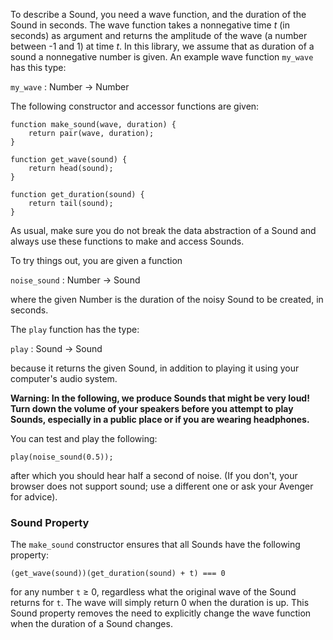 To describe a Sound, you need a wave function, and the duration of the Sound in seconds.
The wave function takes a nonnegative time *t* (in seconds) as argument and returns the amplitude
of the wave
(a number between -1 and 1) at time *t*. In this library, we assume that as duration of a sound
a nonnegative number is given. An example wave function `my_wave` has this type:

`my_wave` : Number → Number

The following constructor and accessor functions are given:

```
function make_sound(wave, duration) {
    return pair(wave, duration);
}

function get_wave(sound) {
    return head(sound);
}

function get_duration(sound) {
    return tail(sound);
}
```

As usual, make sure you do not break the data abstraction of a Sound and always use these
functions to make and access Sounds.

To try things out, you are given a function

`noise_sound` : Number → Sound

where the given Number is the duration of the noisy Sound to be created, in seconds.

The `play` function has the type:

`play` : Sound → Sound

because it returns the given Sound, in addition to playing it using your computer's audio system.

**Warning: In the following, we produce Sounds that might be very loud! Turn down the volume of
your speakers before you attempt to play Sounds, especially in a public place or if you are wearing
headphones.**

You can test and play the following:

```
play(noise_sound(0.5));
```

after which you should hear half a second of noise. (If you don't, your browser does not support sound; use a different one or ask your Avenger for advice).

### Sound Property

The `make_sound` constructor ensures that all Sounds have the following property:
```
(get_wave(sound))(get_duration(sound) + t) === 0
```
for any number `t` ≥ 0, regardless what the original wave of the Sound returns for `t`.
The wave will simply return 0 when the duration is up.
This Sound property removes the need to explicitly change the wave function when
the duration of a Sound changes.

